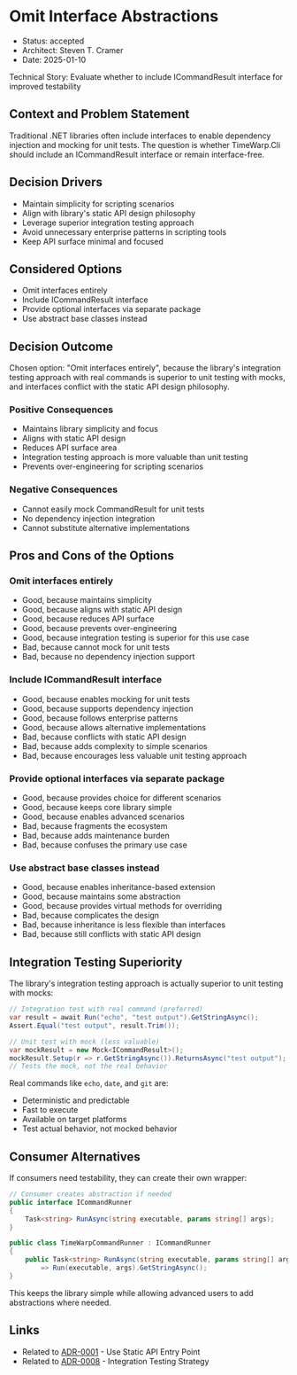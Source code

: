 # Omit Interface Abstractions

* Status: accepted
* Architect: Steven T. Cramer
* Date: 2025-01-10

Technical Story: Evaluate whether to include ICommandResult interface for improved testability

## Context and Problem Statement

Traditional .NET libraries often include interfaces to enable dependency injection and mocking for unit tests. The question is whether TimeWarp.Cli should include an ICommandResult interface or remain interface-free.

## Decision Drivers

* Maintain simplicity for scripting scenarios
* Align with library's static API design philosophy
* Leverage superior integration testing approach
* Avoid unnecessary enterprise patterns in scripting tools
* Keep API surface minimal and focused

## Considered Options

* Omit interfaces entirely
* Include ICommandResult interface
* Provide optional interfaces via separate package
* Use abstract base classes instead

## Decision Outcome

Chosen option: "Omit interfaces entirely", because the library's integration testing approach with real commands is superior to unit testing with mocks, and interfaces conflict with the static API design philosophy.

### Positive Consequences

* Maintains library simplicity and focus
* Aligns with static API design
* Reduces API surface area
* Integration testing approach is more valuable than unit testing
* Prevents over-engineering for scripting scenarios

### Negative Consequences

* Cannot easily mock CommandResult for unit tests
* No dependency injection integration
* Cannot substitute alternative implementations

## Pros and Cons of the Options

### Omit interfaces entirely

* Good, because maintains simplicity
* Good, because aligns with static API design
* Good, because reduces API surface
* Good, because prevents over-engineering
* Good, because integration testing is superior for this use case
* Bad, because cannot mock for unit tests
* Bad, because no dependency injection support

### Include ICommandResult interface

* Good, because enables mocking for unit tests
* Good, because supports dependency injection
* Good, because follows enterprise patterns
* Good, because allows alternative implementations
* Bad, because conflicts with static API design
* Bad, because adds complexity to simple scenarios
* Bad, because encourages less valuable unit testing approach

### Provide optional interfaces via separate package

* Good, because provides choice for different scenarios
* Good, because keeps core library simple
* Good, because enables advanced scenarios
* Bad, because fragments the ecosystem
* Bad, because adds maintenance burden
* Bad, because confuses the primary use case

### Use abstract base classes instead

* Good, because enables inheritance-based extension
* Good, because maintains some abstraction
* Good, because provides virtual methods for overriding
* Bad, because complicates the design
* Bad, because inheritance is less flexible than interfaces
* Bad, because still conflicts with static API design

## Integration Testing Superiority

The library's integration testing approach is actually superior to unit testing with mocks:

```csharp
// Integration test with real command (preferred)
var result = await Run("echo", "test output").GetStringAsync();
Assert.Equal("test output", result.Trim());

// Unit test with mock (less valuable)
var mockResult = new Mock<ICommandResult>();
mockResult.Setup(r => r.GetStringAsync()).ReturnsAsync("test output");
// Tests the mock, not the real behavior
```

Real commands like `echo`, `date`, and `git` are:
* Deterministic and predictable
* Fast to execute
* Available on target platforms
* Test actual behavior, not mocked behavior

## Consumer Alternatives

If consumers need testability, they can create their own wrapper:

```csharp
// Consumer creates abstraction if needed
public interface ICommandRunner
{
    Task<string> RunAsync(string executable, params string[] args);
}

public class TimeWarpCommandRunner : ICommandRunner
{
    public Task<string> RunAsync(string executable, params string[] args)
        => Run(executable, args).GetStringAsync();
}
```

This keeps the library simple while allowing advanced users to add abstractions where needed.

## Links

* Related to [ADR-0001](0001-use-static-api-entry-point.md) - Use Static API Entry Point
* Related to [ADR-0008](0008-integration-testing-strategy.md) - Integration Testing Strategy